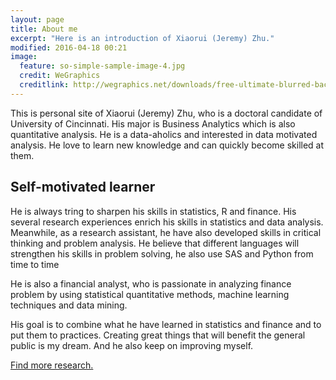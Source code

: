 ```yaml
---
layout: page
title: About me
excerpt: "Here is an introduction of Xiaorui (Jeremy) Zhu."
modified: 2016-04-18 00:21
image:
  feature: so-simple-sample-image-4.jpg
  credit: WeGraphics
  creditlink: http://wegraphics.net/downloads/free-ultimate-blurred-background-pack/
---
```


This is personal site of Xiaorui (Jeremy) Zhu, who is a doctoral candidate of University of Cincinnati. His major is Business Analytics which is also quantitative analysis. He is a data-aholics and interested in data motivated analysis. He love to learn new knowledge and can quickly become skilled at them. 

## Self-motivated learner

He is always tring to sharpen his skills in statistics, R and finance. His several research experiences enrich his skills in statistics and data analysis. Meanwhile, as a research assistant, he have also developed skills in critical thinking and problem analysis. He believe that different languages will strengthen his skills in problem solving, he also use SAS and Python from time to time

He is also a financial analyst, who is passionate in analyzing finance problem by using statistical quantitative methods, machine learning techniques and data mining.

His goal is to combine what he have learned in statistics and finance and to put them to practices. Creating great things that will benefit the general public is my dream. And he also keep on improving myself.

<a markdown="0" href="{{ site.url }}/research" class="btn">Find more research.</a>

[^1]: Example: *domain.com/category-name/post-title*